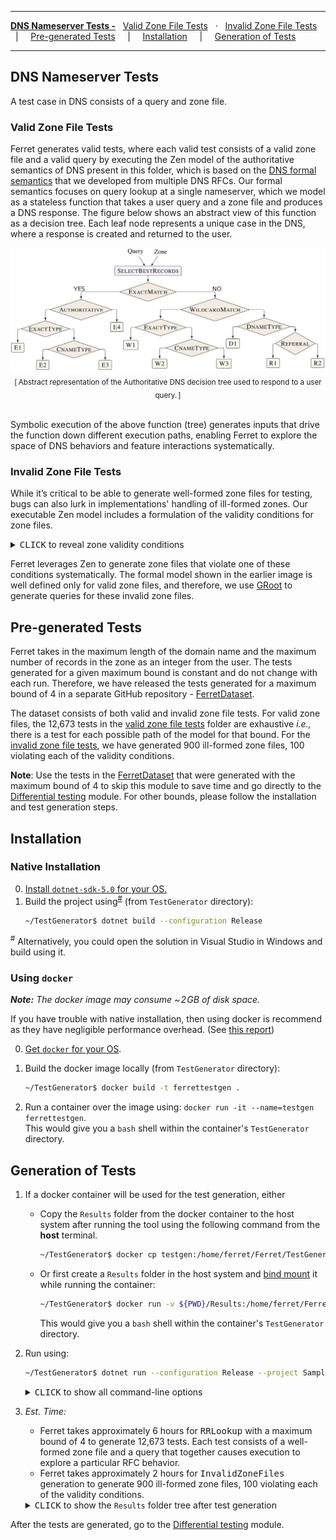 
---

[**DNS Nameserver Tests -**](#dns-nameserver-tests)
&nbsp;
[Valid Zone File Tests](#valid-zone-file-tests)
&nbsp; &middot; &nbsp;
[Invalid Zone File Tests](#invalid-zone-file-tests)
&nbsp; &nbsp; &vert; &nbsp; &nbsp;
[Pre-generated Tests](#pre-generated-tests)
&nbsp; &nbsp; &vert; &nbsp; &nbsp;
[Installation](#installation)
&nbsp; &nbsp; &vert; &nbsp; &nbsp;
[Generation of Tests](#generation-of-tests)

---

## DNS Nameserver Tests
A test case in DNS consists of a query and zone file. 

### Valid Zone File Tests
Ferret generates valid tests, where each valid test consists of a valid zone file and a valid query by executing the Zen model of the authoritative semantics of DNS present in this folder, which is based on the [DNS formal semantics](https://sivakesava1.github.io/assets/pdf/sigcomm20_groot.pdf) that we developed from multiple DNS RFCs.
Our formal semantics focuses on query lookup at a single nameserver, which we model as a stateless function that takes a user query and a zone file and produces a DNS response. The figure below shows an abstract view of this function as a decision tree.
Each leaf node represents a unique case in the DNS, where a response is created and returned to the user.

<p align="center">
  <img src="AuthoritativeTree.PNG" width="700"/>
  <br>
  <span class="img_caption" style="display: block; text-align: center;"> <sub>[&thinsp;Abstract representation of the Authoritative DNS decision tree used to respond to a user query.&thinsp;]</sub></span>
  <br>
</p>

Symbolic execution of the above function (tree) generates inputs that drive the function down different execution paths, enabling Ferret to explore the space of DNS behaviors and feature interactions systematically.

### Invalid Zone File Tests
While it’s critical to be able to generate well-formed zone files for testing, bugs can also lurk in implementations' handling of ill-formed zones. 
Our executable Zen model includes a formulation of the validity conditions for zone files.

<details>
<summary><kbd>CLICK</kbd> to reveal zone validity conditions </summary>

----
||**Validity Condition**| RFC Document|
|-|---------------------|-------------|
|i.| All records should be unique (there should be no duplicates).| [2181](https://datatracker.ietf.org/doc/html/rfc2181)|
|ii.| A zone file should contain exactly one SOA record. | [1035](https://datatracker.ietf.org/doc/html/rfc1035) |
|iii.| The zone domain should be prefix to all the resource records domain name. | [1034](https://datatracker.ietf.org/doc/html/rfc1034)|
|iv.| If there is a CNAME type then no other type can exist and only one CNAME can exist for a domain name. |[1034](https://datatracker.ietf.org/doc/html/rfc1034)|
|v.| There can be only one DNAME record for a domain name.| [6672](https://datatracker.ietf.org/doc/html/rfc6672)|
|vi.| A domain name cannot have both DNAME and NS records unless there is an SOA record as well.| [6672](https://datatracker.ietf.org/doc/html/rfc6672)|
|vii.| No DNAME record domain name can be a prefix of another record’s domain name. |[6672](https://datatracker.ietf.org/doc/html/rfc6672)|
|viii.| No NS record can have a non-SOA domain name that is a prefix of another NS record. |[1034](https://datatracker.ietf.org/doc/html/rfc1034)|
|ix.| Glue records must exist for all NS records in a zone. |[1035](https://datatracker.ietf.org/doc/html/rfc1035)|
----
</details>

Ferret leverages Zen to generate zone files that violate one of these conditions systematically. The formal model shown in the earlier image is well defined only for valid zone files, and therefore, we use [GRoot](https://github.com/dns-groot/groot) to generate queries for these invalid zone files.

## Pre-generated Tests
Ferret takes in the maximum length of the domain name and the maximum number of records in the zone as an integer from the user. The tests generated for a given maximum bound is constant and do not change with each run. Therefore, we have released the tests generated for a maximum bound of 4 in a separate GitHub repository - [FerretDataset](https://github.com/dns-groot/FerretDataset). 

The dataset consists of both valid and invalid zone file tests. For valid zone files, the 12,673 tests in the [valid zone file tests](https://github.com/dns-groot/FerretDataset/tree/main/ValidZoneFileTests) folder are exhaustive _i.e.,_ there is a test for each possible path of the model for that bound. For the [invalid zone file tests](https://github.com/dns-groot/FerretDataset/tree/main/InvalidZoneFileTests), we have generated 900 ill-formed zone files, 100 violating each of the validity conditions.

**Note**: Use the tests in the [FerretDataset](https://github.com/dns-groot/FerretDataset) that were generated with the maximum bound of 4 to skip this module to save time and go directly to the [Differential testing](../DifferentialTesting/) module. For other bounds, please follow the installation and test generation steps.
## Installation  

### Native Installation
0. [Install `dotnet-sdk-5.0` for your OS.](https://docs.microsoft.com/en-us/dotnet/core/install/windows?tabs=net50)
1. Build the project using<sup>[#](#note_1)</sup> (from `TestGenerator` directory):
    ```bash
    ~/TestGenerator$ dotnet build --configuration Release
    ```
<a name="note_1"><sup>#</sup></a> Alternatively, you could open the solution in Visual Studio in Windows and build using it.

### Using `docker`

_**Note:** The docker image may consume ~&hairsp;2&hairsp;GB of disk space._

If you have trouble with native installation, then using docker is  recommend as they have negligible performance overhead.
(See [this report](http://domino.research.ibm.com/library/cyberdig.nsf/papers/0929052195DD819C85257D2300681E7B/$File/rc25482.pdf))

0. [Get `docker` for your OS](https://docs.docker.com/install).

1. Build the docker image locally (from `TestGenerator` directory): 
    ```bash
    ~/TestGenerator$ docker build -t ferrettestgen .
   ```
2. Run a container over the image using: `docker run -it --name=testgen  ferrettestgen`.<br>
   This would give you a `bash` shell within the container's `TestGenerator` directory.

## Generation of Tests  

1. If a docker container will be used for the test generation, either
    - Copy the `Results` folder from the docker container to the host system after running the tool using the following command from the **host** terminal.
        ```bash
        ~/TestGenerator$ docker cp testgen:/home/ferret/Ferret/TestGenerator/Results .
        ```
    - Or first create a `Results` folder in the host system and [bind mount](https://docs.docker.com/storage/bind-mounts) it while running the container:
        ```bash
        ~/TestGenerator$ docker run -v ${PWD}/Results:/home/ferret/Ferret/TestGenerator/Results -it --name=testgen ferrettestgen
        ```
        This would give you a `bash` shell within the container's `TestGenerator` directory.
2. Run using:
     ```bash
    ~/TestGenerator$ dotnet run --configuration Release --project Samples
    ```
    <details>
    <summary><kbd>CLICK</kbd> to show all command-line options</summary>
  
   <pre>
    -o, --outputDir    (Default: Results/) The path to the folder to output the generated tests.

    -f, --function     (Default: RRLookup) Generate tests for either <kbd>RRLookup</kbd> (1) or generate invalid zone files <kbd>InvalidZoneFiles</kbd> (2).

    -l, --length       (Default: 4) The maximum number of records in a zone and the maximum length of a domain.

    --help             Display this help screen.

    --version          Display version information. </pre>
  
    - Pass the option using `dotnet run  --configuration Release --project Samples -- -l 3`.
    - The <kbd>RRLookup</kbd> function generates valid tests which are a pair of zone and query.
    - The <kbd>InvalidZoneFiles</kbd> function generates invalid zone files by negating one validity constraint at a time while keeping the others true. For each negated constraint, the tool tries to generates 100 zone files. 

    </details>
   
3. _Est. Time:_ 
    - Ferret takes approximately 6 hours for <kbd>RRLookup</kbd> with a maximum bound of 4 to generate 12,673 tests. Each test consists of a well-formed zone file and a query that together causes execution to explore a particular RFC behavior.
    - Ferret takes approximately 2 hours for <kbd>InvalidZoneFiles</kbd> generation to generate 900 ill-formed zone files, 100 violating each of the validity conditions.
    
    <details>
    <summary><kbd>CLICK</kbd> to show the <code>Results</code> folder tree after test generation</summary>
    <pre>
    Results
    ├── ValidZoneFileTests
    │    └── ZenTests
    │        ├── 0.json
    │        ├── 1.json
    │        ├── ...
    │        └── 12673.json
    └── InvalidZoneFileTests
        ├── FalseCond_1
        │   └── ZenZoneFiles
        │       ├── 0.json
        │       ├── 1.json
        │       ├── ...
        │       └── 99.json
        ├── FalseCond_2
        │   └── ZenZoneFiles
        │       ├── 0.json
        │       ├── 1.json
        │       ├── ...
        │       └── 99.json
        ├── ...
        └── FalseCond_9
            └── ZenZoneFiles
                ├── 0.json
                ├── 1.json
                ├── ...
                └── 99.json</pre>
    </details>
    
After the tests are generated, go to the [Differential testing](../DifferentialTesting/) module.

